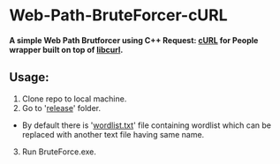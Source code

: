 # Web-Path-BruteForcer-cURL
#### A simple Web Path Brutforcer using C++ Request: [cURL](https://github.com/whoshuu/cpr) for People wrapper built on top of [libcurl](https://curl.se/libcurl/). 

## Usage:

1) Clone repo to local machine.
2) Go to '[release](Release/)' folder.
- By default there is '[wordlist.txt](Release/wordlist.txt)' file containing wordlist which can be replaced with another text file having same name.
3) Run BruteForce.exe.

